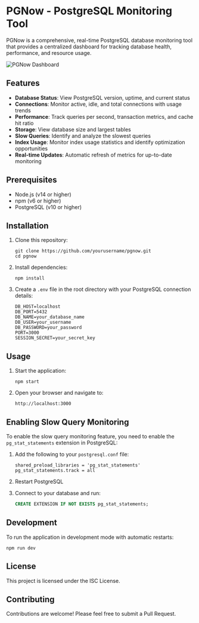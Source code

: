 # PGNow - PostgreSQL Monitoring Tool

PGNow is a comprehensive, real-time PostgreSQL database monitoring tool that provides a centralized dashboard for tracking database health, performance, and resource usage.

![PGNow Dashboard](https://via.placeholder.com/800x450.png?text=PGNow+Dashboard)

## Features

- **Database Status**: View PostgreSQL version, uptime, and current status
- **Connections**: Monitor active, idle, and total connections with usage trends
- **Performance**: Track queries per second, transaction metrics, and cache hit ratio
- **Storage**: View database size and largest tables
- **Slow Queries**: Identify and analyze the slowest queries
- **Index Usage**: Monitor index usage statistics and identify optimization opportunities
- **Real-time Updates**: Automatic refresh of metrics for up-to-date monitoring

## Prerequisites

- Node.js (v14 or higher)
- npm (v6 or higher)
- PostgreSQL (v10 or higher)

## Installation

1. Clone this repository:
   ```
   git clone https://github.com/yourusername/pgnow.git
   cd pgnow
   ```

2. Install dependencies:
   ```
   npm install
   ```

3. Create a `.env` file in the root directory with your PostgreSQL connection details:
   ```
   DB_HOST=localhost
   DB_PORT=5432
   DB_NAME=your_database_name
   DB_USER=your_username
   DB_PASSWORD=your_password
   PORT=3000
   SESSION_SECRET=your_secret_key
   ```

## Usage

1. Start the application:
   ```
   npm start
   ```

2. Open your browser and navigate to:
   ```
   http://localhost:3000
   ```

## Enabling Slow Query Monitoring

To enable the slow query monitoring feature, you need to enable the `pg_stat_statements` extension in PostgreSQL:

1. Add the following to your `postgresql.conf` file:
   ```
   shared_preload_libraries = 'pg_stat_statements'
   pg_stat_statements.track = all
   ```

2. Restart PostgreSQL

3. Connect to your database and run:
   ```sql
   CREATE EXTENSION IF NOT EXISTS pg_stat_statements;
   ```

## Development

To run the application in development mode with automatic restarts:

```
npm run dev
```

## License

This project is licensed under the ISC License.

## Contributing

Contributions are welcome! Please feel free to submit a Pull Request. 